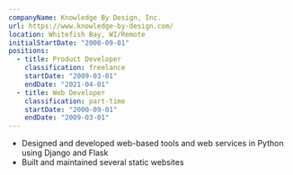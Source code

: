 ```yaml
---
companyName: Knowledge By Design, Inc.
url: https://www.knowledge-by-design.com/
location: Whitefish Bay, WI/Remote
initialStartDate: "2000-09-01"
positions:
  - title: Product Developer
    classification: freelance
    startDate: "2009-03-01"
    endDate: "2021-04-01"
  - title: Web Developer
    classification: part-time
    startDate: "2000-09-01"
    endDate: "2009-03-01"
---
```


- Designed and developed web-based tools and web services in Python using Django
  and Flask
- Built and maintained several static websites

